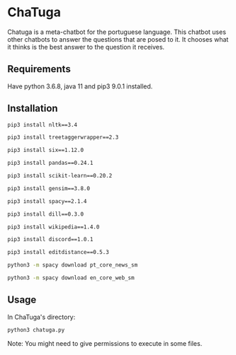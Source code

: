 # ChaTuga

Chatuga is a meta-chatbot for the portuguese language. This chatbot uses other chatbots to answer the questions that are posed to it. It chooses what it thinks is the best answer to the question it receives.

## Requirements

Have python 3.6.8, java 11 and pip3 9.0.1 installed.

## Installation

```bash
pip3 install nltk==3.4
```

```bash
pip3 install treetaggerwrapper==2.3
```

```bash
pip3 install six==1.12.0
```

```bash
pip3 install pandas==0.24.1
```

```bash
pip3 install scikit-learn==0.20.2
```

```bash
pip3 install gensim==3.8.0
```

```bash
pip3 install spacy==2.1.4
```

```bash
pip3 install dill==0.3.0
```

```bash
pip3 install wikipedia==1.4.0
```

```bash
pip3 install discord==1.0.1
```

```bash
pip3 install editdistance==0.5.3
```

```bash
python3 -m spacy download pt_core_news_sm
```

```bash
python3 -m spacy download en_core_web_sm
```

## Usage

In ChaTuga's directory:

```bash
python3 chatuga.py
```

Note: You might need to give permissions to execute in some files.